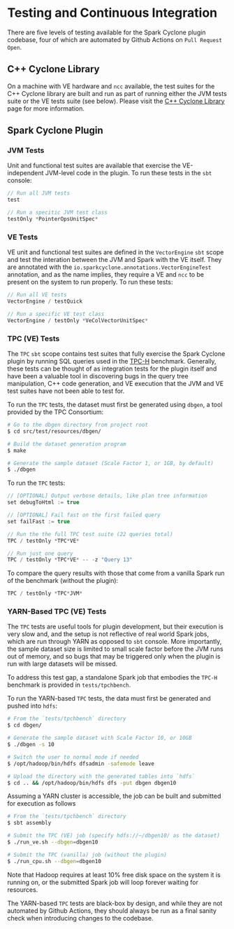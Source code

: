 # Testing and Continuous Integration

There are five levels of testing available for the Spark Cyclone plugin codebase,
four of which are automated by Github Actions on `Pull Request Open`.

## C++ Cyclone Library

On a machine with VE hardware and `ncc` available, the test suites for the C++
Cyclone library are built and run as part of running either the JVM tests suite
or the VE tests suite (see below).  Please visit the
[C++ Cyclone Library](../src/main/resources/io/sparkcyclone/cpp/README.md) page
for more information.

## Spark Cyclone Plugin

### JVM Tests

Unit and functional test suites are available that exercise the VE-independent
JVM-level code in the plugin.  To run these tests in the `sbt` console:

```sbt
// Run all JVM tests
test

// Run a specitic JVM test class
testOnly *PointerOpsUnitSpec*
```

### VE Tests

VE unit and functional test suites are defined in the `VectorEngine` `sbt` scope
and test the interation between the JVM and Spark with the VE itself.  They are
annotated with the `io.sparkcyclone.annotations.VectorEngineTest` annotation, and
as the name implies, they require a VE and `ncc` to be present on the system to
run properly.  To run these tests:

```sbt
// Run all VE tests
VectorEngine / testQuick

// Run a specific VE test class
VectorEngine / testOnly *VeColVectorUnitSpec*
```

### TPC (VE) Tests

The `TPC` `sbt` scope contains test suites that fully exercise the Spark Cyclone
plugin by running SQL queries used in the [TPC-H](https://www.tpc.org/tpch/)
benchmark.  Generally, these tests can be thought of as integration tests for
the plugin itself and have been a valuable tool in discovering bugs in the query
tree manipulation, C++ code generation, and VE execution that the JVM and VE test
suites have not been able to test for.

To run the `TPC` tests, the dataset must first be generated using `dbgen`, a
tool provided by the TPC Consortium:

```sh
# Go to the dbgen directory from project root
$ cd src/test/resources/dbgen/

# Build the dataset generation program
$ make

# Generate the sample dataset (Scale Factor 1, or 1GB, by default)
$ ./dbgen
```

To run the `TPC` tests:

```sbt
// [OPTIONAL] Output verbose details, like plan tree information
set debugToHtml := true

// [OPTIONAL] Fail fast on the first failed query
set failFast := true

// Run the the full TPC test suite (22 queries total)
TPC / testOnly *TPC*VE*

// Run just one query
TPC / testOnly *TPC*VE* -- -z "Query 13"
```

To compare the query results with those that come from a vanilla Spark run of
the benchmark (without the plugin):

```sbt
TPC / testOnly *TPC*JVM*
```

### YARN-Based TPC (VE) Tests

The `TPC` tests are useful tools for plugin development, but their execution is
very slow and, and the setup is not reflective of real world Spark jobs, which
are run through YARN as opposed to `sbt` console.  More importantly, the sample
dataset size is limited to small scale factor before the JVM runs out of memory,
and so bugs that may be triggered only when the plugin is run with large datasets
will be missed.

To address this test gap, a standalone Spark job that embodies the `TPC-H`
benchmark  is provided in `tests/tpchbench`.

To run the YARN-based `TPC` tests, the data must first be generated and pushed
into `hdfs`:

```sh
# From the `tests/tpchbench` directory
$ cd dbgen/

# Generate the sample dataset with Scale Factor 10, or 10GB
$ ./dbgen -s 10

# Switch the user to normal mode if needed
$ /opt/hadoop/bin/hdfs dfsadmin -safemode leave

# Upload the directory with the generated tables into `hdfs`
$ cd .. && /opt/hadoop/bin/hdfs dfs -put dbgen dbgen10
```

Assuming a YARN cluster is accessible, the job can be built and submitted for
execution as follows

```sh
# From the `tests/tpchbench` directory
$ sbt assembly

# Submit the TPC (VE) job (specify hdfs://~/dbgen10/ as the dataset)
$ ./run_ve.sh --dbgen=dbgen10

# Submit the TPC (vanilla) job (without the plugin)
$ ./run_cpu.sh --dbgen=dbgen10
```

Note that Hadoop requires at least 10% free disk space on the system it is
running on, or the submitted Spark job will loop forever waiting for resources.

The YARN-based `TPC` tests are black-box by design, and while they are not
automated by Github Actions, they should always be run as a final sanity check
when introducing changes to the codebase.
